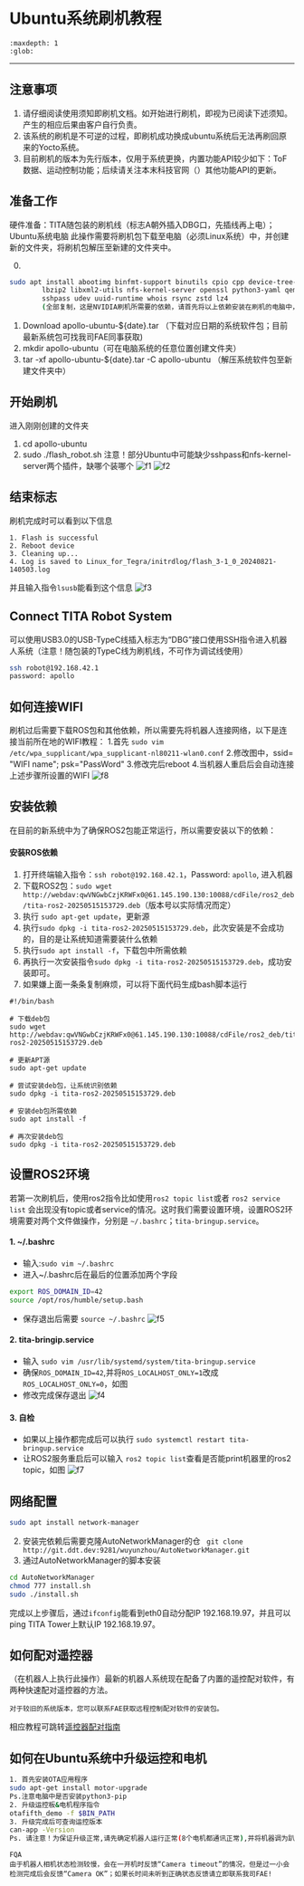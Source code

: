 # Ubuntu系统刷机教程
```{toctree}
:maxdepth: 1
:glob:
```

------
## 注意事项
1. 请仔细阅读使用须知即刷机文档。如开始进行刷机，即视为已阅读下述须知。产生的相应后果由客户自行负责。
2. 该系统的刷机是不可逆的过程，即刷机成功换成ubuntu系统后无法再刷回原来的Yocto系统。
3. 目前刷机的版本为先行版本，仅用于系统更换，内置功能API较少如下：ToF数据、运动控制功能；后续请关注本末科技官网（）其他功能API的更新。

## 准备工作
硬件准备：TITA随包装的刷机线（标志A朝外插入DBG口，先插线再上电）；Ubuntu系统电脑
此操作需要将刷机包下载至电脑（必须Linux系统）中，并创建新的文件夹，将刷机包解压至新建的文件夹中。

0. 
```bash
sudo apt install abootimg binfmt-support binutils cpio cpp device-tree-compiler dosfstools
        lbzip2 libxml2-utils nfs-kernel-server openssl python3-yaml qemu-user-static
        sshpass udev uuid-runtime whois rsync zstd lz4
        (全部复制，这是NVIDIA刷机所需要的依赖，请首先将以上依赖安装在刷机的电脑中，而不是机器人)
```
1. Download apollo-ubuntu-${date}.tar （下载对应日期的系统软件包；目前最新系统包可找我司FAE同事获取)
2. mkdir apollo-ubuntu（可在电脑系统的任意位置创建文件夹）
3. tar -xf apollo-ubuntu-${date}.tar -C apollo-ubuntu （解压系统软件包至新建文件夹中）

## 开始刷机
进入刚刚创建的文件夹
1. cd  apollo-ubuntu
2. sudo ./flash_robot.sh
注意！部分Ubuntu中可能缺少sshpass和nfs-kernel-server两个插件，缺哪个装哪个
![f1](.././_static/flash1.JPEG)
![f2](.././_static/flash2.JPEG)

## 结束标志
刷机完成时可以看到以下信息
```{bash}
1. Flash is successful
2. Reboot device
3. Cleaning up...
4. Log is saved to Linux_for_Tegra/initrdlog/flash_3-1_0_20240821-140503.log
``` 
并且输入指令`lsusb`能看到这个信息
![f3](.././_static/flash3.JPEG)

## Connect TITA Robot System
可以使用USB3.0的USB-TypeC线插入标志为“DBG”接口使用SSH指令进入机器人系统（注意！随包装的TypeC线为刷机线，不可作为调试线使用）
```bash
ssh robot@192.168.42.1
password: apollo
```

## 如何连接WIFI
刷机过后需要下载ROS包和其他依赖，所以需要先将机器人连接网络，以下是连接当前所在地的WIFI教程：
1.首先 `sudo vim /etc/wpa_supplicant/wpa_supplicant-nl80211-wlan0.conf`
2.修改图中，ssid= "WIFI name"; psk="PassWord"
3.修改完后reboot
4.当机器人重启后会自动连接上述步骤所设置的WIFI
![f8](.././_static/flash8.jpeg)

## 安装依赖
在目前的新系统中为了确保ROS2包能正常运行，所以需要安装以下的依赖：
<!-- #### 安装g2o
在机器人系统中执行以下步骤：
1. `sudo wget http://webdav:qwVNGwbCzjKRWFx0@61.145.190.130:10088/cdFile/ubuntu_deb/g2o-1.2.23-Linux.deb`
2. `sudo dpkg -i g2o-1.2.23-Linux.deb` -->
#### 安装ROS依赖
1. 打开终端输入指令：`ssh robot@192.168.42.1`，Password: `apollo`, 进入机器
2. 下载ROS2包：`sudo wget http://webdav:qwVNGwbCzjKRWFx0@61.145.190.130:10088/cdFile/ros2_deb/tita-ros2-20250515153729.deb`（版本号以实际情况而定）
3. 执行 `sudo apt-get update`，更新源
4. 执行`sudo dpkg -i tita-ros2-20250515153729.deb`，此次安装是不会成功的，目的是让系统知道需要装什么依赖
5. 执行`sudo apt install -f`，下载包中所需依赖
6. 再执行一次安装指令`sudo dpkg -i tita-ros2-20250515153729.deb`，成功安装即可。
7. 如果嫌上面一条条复制麻烦，可以将下面代码生成bash脚本运行
```{bash} 
#!/bin/bash

# 下载deb包
sudo wget  http://webdav:qwVNGwbCzjKRWFx0@61.145.190.130:10088/cdFile/ros2_deb/tita-ros2-20250515153729.deb

# 更新APT源
sudo apt-get update

# 尝试安装deb包，让系统识别依赖
sudo dpkg -i tita-ros2-20250515153729.deb

# 安装deb包所需依赖
sudo apt install -f

# 再次安装deb包
sudo dpkg -i tita-ros2-20250515153729.deb
```

## 设置ROS2环境
若第一次刷机后，使用ros2指令比如使用`ros2 topic list`或者 `ros2 service list` 会出现没有topic或者service的情况。这时我们需要设置环境，设置ROS2环境需要对两个文件做操作，分别是 `~/.bashrc`；`tita-bringup.service`。
####  1. ~/.bashrc
- 输入:`sudo vim ~/.bashrc`
- 进入~/.bashrc后在最后的位置添加两个字段
```bash
export ROS_DOMAIN_ID=42
source /opt/ros/humble/setup.bash
```
- 保存退出后需要 `source ~/.bashrc`
![f5](.././_static/flash5.JPEG)
#### 2. tita-bringip.service
- 输入 `sudo vim /usr/lib/systemd/system/tita-bringup.service`
- 确保`ROS_DOMAIN_ID=42`,并将`ROS_LOCALHOST_ONLY=1`改成`ROS_LOCALHOST_ONLY=0`，如图
- 修改完成保存退出
![f4](.././_static/flash4.JPEG)
#### 3. 自检
- 如果以上操作都完成后可以执行 `sudo systemctl restart tita-bringup.service`
- 让ROS2服务重启后可以输入 `ros2 topic list`查看是否能print机器里的ros2 topic，如图
![f7](.././_static/flash7.jpeg)

## 网络配置
```bash
sudo apt install network-manager
```
2. 安装完依赖后需要克隆AutoNetworkManager的仓
` git clone http://git.ddt.dev:9281/wuyunzhou/AutoNetworkManager.git`
3. 通过AutoNetworkManager的脚本安装
```bash
cd AutoNetworkManager
chmod 777 install.sh
sudo ./install.sh
```
完成以上步骤后，通过`ifconfig`能看到eth0自动分配IP 192.168.19.97，并且可以ping TITA Tower上默认IP 192.168.19.97。

## 如何配对遥控器
（在机器人上执行此操作）最新的机器人系统现在配备了内置的遥控配对软件，有两种快速配对遥控器的方法。
```{note}
对于较旧的系统版本，您可以联系FAE获取远程控制配对软件的安装包。
```
相应教程可跳转[遥控器配对指南](./Robot-Controller/how-to-pair.md)
## 如何在Ubuntu系统中升级运控和电机
```bash
1. 首先安装OTA应用程序
sudo apt-get install motor-upgrade
Ps.注意电脑中是否安装python3-pip
2. 升级运控板&电机程序指令
otafifth_demo -f $BIN_PATH
3. 升级完成后可查询运控版本
can-app -Version
Ps. 请注意！为保证升级正常,请先确定机器人运行正常(8个电机都通讯正常),并将机器调为趴下状态。
```

```{note}
FQA
由于机器人相机状态检测较慢，会在一开机时反馈“Camera timeout”的情况，但是过一小会检测完成后会反馈“Camera OK”；如果长时间未听到正确状态反馈请立即联系我司FAE!
```